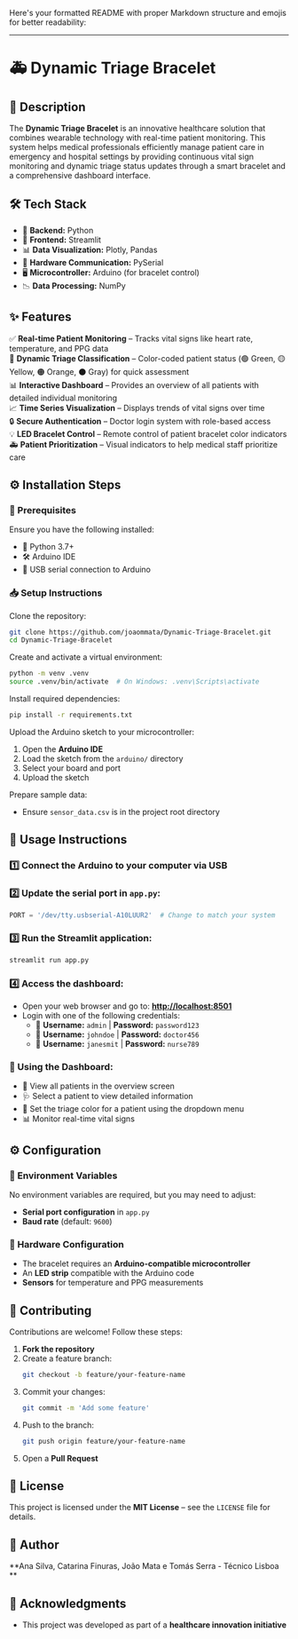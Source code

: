 Here's your formatted README with proper Markdown structure and emojis for better readability:  

---

# 🚑 Dynamic Triage Bracelet  

## 📝 Description  
The **Dynamic Triage Bracelet** is an innovative healthcare solution that combines wearable technology with real-time patient monitoring. This system helps medical professionals efficiently manage patient care in emergency and hospital settings by providing continuous vital sign monitoring and dynamic triage status updates through a smart bracelet and a comprehensive dashboard interface.  

## 🛠 Tech Stack  
- 🔧 **Backend:** Python  
- 🎨 **Frontend:** Streamlit  
- 📊 **Data Visualization:** Plotly, Pandas  
- 🔌 **Hardware Communication:** PySerial  
- 🖥️ **Microcontroller:** Arduino (for bracelet control)  
- 📉 **Data Processing:** NumPy  

## ✨ Features  
✅ **Real-time Patient Monitoring** – Tracks vital signs like heart rate, temperature, and PPG data  
🎨 **Dynamic Triage Classification** – Color-coded patient status (🟢 Green, 🟡 Yellow, 🟠 Orange, ⚫ Gray) for quick assessment  
📊 **Interactive Dashboard** – Provides an overview of all patients with detailed individual monitoring  
📈 **Time Series Visualization** – Displays trends of vital signs over time  
🔒 **Secure Authentication** – Doctor login system with role-based access  
💡 **LED Bracelet Control** – Remote control of patient bracelet color indicators  
🚑 **Patient Prioritization** – Visual indicators to help medical staff prioritize care  

## ⚙️ Installation Steps  

### 🔹 Prerequisites  
Ensure you have the following installed:  
- 🐍 Python 3.7+  
- 🛠️ Arduino IDE  
- 🔌 USB serial connection to Arduino  

### 📥 Setup Instructions  
Clone the repository:  
```bash
git clone https://github.com/joaommata/Dynamic-Triage-Bracelet.git
cd Dynamic-Triage-Bracelet
```

Create and activate a virtual environment:  
```bash
python -m venv .venv
source .venv/bin/activate  # On Windows: .venv\Scripts\activate
```

Install required dependencies:  
```bash
pip install -r requirements.txt
```

Upload the Arduino sketch to your microcontroller:  
1. Open the **Arduino IDE**  
2. Load the sketch from the `arduino/` directory  
3. Select your board and port  
4. Upload the sketch  

Prepare sample data:  
- Ensure `sensor_data.csv` is in the project root directory  

## 🚀 Usage Instructions  

### 1️⃣ Connect the Arduino to your computer via USB  
### 2️⃣ Update the serial port in `app.py`:  
```python
PORT = '/dev/tty.usbserial-A10LUUR2'  # Change to match your system
```
### 3️⃣ Run the Streamlit application:  
```bash
streamlit run app.py
```
### 4️⃣ Access the dashboard:  
- Open your web browser and go to: **[http://localhost:8501](http://localhost:8501)**  
- Login with one of the following credentials:  
  - 👤 **Username:** `admin` | **Password:** `password123`  
  - 👤 **Username:** `johndoe` | **Password:** `doctor456`  
  - 👤 **Username:** `janesmit` | **Password:** `nurse789`  

### 🏥 Using the Dashboard:  
- 📌 View all patients in the overview screen  
- 🩺 Select a patient to view detailed information  
- 🎨 Set the triage color for a patient using the dropdown menu  
- 📊 Monitor real-time vital signs  

## ⚙️ Configuration  

### 🔧 Environment Variables  
No environment variables are required, but you may need to adjust:  
- **Serial port configuration** in `app.py`  
- **Baud rate** (default: `9600`)  

### 🔌 Hardware Configuration  
- The bracelet requires an **Arduino-compatible microcontroller**  
- An **LED strip** compatible with the Arduino code  
- **Sensors** for temperature and PPG measurements  

## 🤝 Contributing  
Contributions are welcome! Follow these steps:  
1. **Fork the repository**  
2. Create a feature branch:  
   ```bash
   git checkout -b feature/your-feature-name
   ```  
3. Commit your changes:  
   ```bash
   git commit -m 'Add some feature'
   ```  
4. Push to the branch:  
   ```bash
   git push origin feature/your-feature-name
   ```  
5. Open a **Pull Request**  

## 📜 License  
This project is licensed under the **MIT License** – see the `LICENSE` file for details.  

## 👤 Author  
**Ana Silva, Catarina Finuras, João Mata e Tomás Serra - Técnico Lisboa **  

## 🙌 Acknowledgments  
- This project was developed as part of a **healthcare innovation initiative**  
